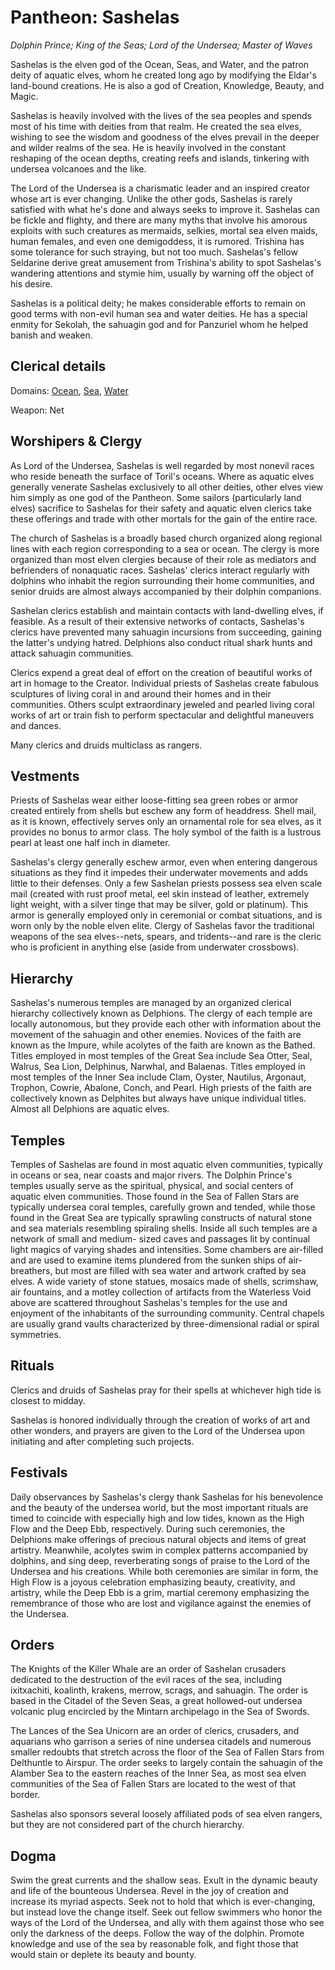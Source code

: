 # Pantheon: Sashelas
*Dolphin Prince; King of the Seas; Lord of the Undersea; Master of Waves*

Sashelas is the elven god of the Ocean, Seas, and Water, and the patron deity of aquatic elves, whom he created long ago by modifying the Eldar's land-bound creations. He is also a god of Creation, Knowledge, Beauty, and Magic.

Sashelas is heavily involved with the lives of the sea peoples and spends most of his time with deities from that realm. He created the sea elves, wishing to see the wisdom and goodness of the elves prevail in the deeper and wilder realms of the sea. He is heavily involved in the constant reshaping of the ocean depths, creating reefs and islands, tinkering with undersea volcanoes and the like.

The Lord of the Undersea is a charismatic leader and an inspired creator whose art is ever changing. Unlike the other gods, Sashelas is rarely satisfied with what he's done and always seeks to improve it. Sashelas can be fickle and flighty, and there are many myths that involve his amorous exploits with such creatures as mermaids, selkies, mortal sea elven maids, human females, and even one demigoddess, it is rumored. Trishina has some tolerance for such straying, but not too much. Sashelas's fellow Seldarine derive great amusement from Trishina's ability to spot Sashelas's wandering attentions and stymie him, usually by warning off the object of his desire.

Sashelas is a political deity; he makes considerable efforts to remain on good terms with non-evil human sea and water deities. He has a special enmity for Sekolah, the sahuagin god and for Panzuriel whom he helped banish and weaken.

## Clerical details
Domains: [Ocean](../../Classes/Cleric/Ocean.md), [Sea](../../Classes/Cleric/Sea.md), [Water](../../Classes/Cleric/Water.md)

Weapon: Net

## Worshipers & Clergy
As Lord of the Undersea, Sashelas is well regarded by most nonevil races who reside beneath the surface of Toril's oceans. Where as aquatic elves generally venerate Sashelas exclusively to all other deities, other elves view him simply as one god of the Pantheon. Some sailors (particularly land elves) sacrifice to Sashelas for their safety and aquatic elven clerics take these offerings and trade with other mortals for the gain of the entire race.

The church of Sashelas is a broadly based church organized along regional lines with each region corresponding to a sea or ocean. The clergy is more organized than most elven clergies because of their role as mediators and befrienders of nonaquatic races. Sashelas' clerics interact regularly with dolphins who inhabit the region surrounding their home communities, and senior druids are almost always accompanied by their dolphin companions.

Sashelan clerics establish and maintain contacts with land-dwelling elves, if feasible. As a result of their extensive networks of contacts, Sashelas's clerics have prevented many sahuagin incursions from succeeding, gaining the latter's undying hatred. Delphions also conduct ritual shark hunts and attack sahuagin communities.

Clerics expend a great deal of effort on the creation of beautiful works of art in homage to the Creator. Individual priests of Sashelas create fabulous sculptures of living coral in and around their homes and in their communities. Others sculpt extraordinary jeweled and pearled living coral works of art or train fish to perform spectacular and delightful maneuvers and dances.

Many clerics and druids multiclass as rangers.

## Vestments
Priests of Sashelas wear either loose-fitting sea green robes or armor created entirely from shells but eschew any form of headdress. Shell mail, as it is known, effectively serves only an ornamental role for sea elves, as it provides no bonus to armor class. The holy symbol of the faith is a lustrous pearl at least one half inch in diameter.

Sashelas's clergy generally eschew armor, even when entering dangerous situations as they find it impedes their underwater movements and adds little to their defenses. Only a few Sashelan priests possess sea elven scale mail (created with rust proof metal, eel skin instead of leather, extremely light weight, with a silver tinge that may be silver, gold or platinum). This armor is generally employed only in ceremonial or combat situations, and is worn only by the noble elven elite. Clergy of Sashelas favor the traditional weapons of the sea elves--nets, spears, and tridents--and rare is the cleric who is proficient in anything else (aside from underwater crossbows).

## Hierarchy
Sashelas's numerous temples are managed by an organized clerical hierarchy collectively known as Delphions. The clergy of each temple are locally autonomous, but they provide each other with information about the movement of the sahuagin and other enemies. Novices of the faith are known as the Impure, while acolytes of the faith are known as the Bathed. Titles employed in most temples of the Great Sea include Sea Otter, Seal, Walrus, Sea Lion, Delphinus, Narwhal, and Balaenas. Titles employed in most temples of the Inner Sea include Clam, Oyster, Nautilus, Argonaut, Trophon, Cowrie, Abalone, Conch, and Pearl. High priests of the faith are collectively known as Delphites but always have unique individual titles. Almost all Delphions are aquatic elves.

## Temples
Temples of Sashelas are found in most aquatic elven communities, typically in oceans or sea, near coasts and major rivers. The Dolphin Prince's temples usually serve as the spiritual, physical, and social centers of aquatic elven communities. Those found in the Sea of Fallen Stars are typically undersea coral temples, carefully grown and tended, while those found in the Great Sea are typically sprawling constructs of natural stone and sea materials resembling spiraling shells. Inside all such temples are a network of small and medium- sized caves and passages lit by continual light magics of varying shades and intensities. Some chambers are air-filled and are used to examine items plundered from the sunken ships of air-breathers, but most are filled with sea water and artwork crafted by sea elves. A wide variety of stone statues, mosaics made of shells, scrimshaw, air fountains, and a motley collection of artifacts from the Waterless Void above are scattered throughout Sashelas's temples for the use and enjoyment of the inhabitants of the surrounding community. Central chapels are usually grand vaults characterized by three-dimensional radial or spiral symmetries.

## Rituals
Clerics and druids of Sashelas pray for their spells at whichever high tide is closest to midday.

Sashelas is honored individually through the creation of works of art and other wonders, and prayers are given to the Lord of the Undersea upon initiating and after completing such projects. 

## Festivals
Daily observances by Sashelas's clergy thank Sashelas for his benevolence and the beauty of the undersea world, but the most important rituals are timed to coincide with especially high and low tides, known as the High Flow and the Deep Ebb, respectively. During such ceremonies, the Delphions make offerings of precious natural objects and items of great artistry. Meanwhile, acolytes swim in complex patterns accompanied by dolphins, and sing deep, reverberating songs of praise to the Lord of the Undersea and his creations. While both ceremonies are similar in form, the High Flow is a joyous celebration emphasizing beauty, creativity, and artistry, while the Deep Ebb is a grim, martial ceremony emphasizing the remembrance of those who are lost and vigilance against the enemies of the Undersea.

## Orders
The Knights of the Killer Whale are an order of Sashelan crusaders dedicated to the destruction of the evil races of the sea, including ixitxachiti, koalinth, krakens, merrow, scrags, and sahuagin. The order is based in the Citadel of the Seven Seas, a great hollowed-out undersea volcanic plug encircled by the Mintarn archipelago in the Sea of Swords.

The Lances of the Sea Unicorn are an order of clerics, crusaders, and aquarians who garrison a series of nine undersea citadels and numerous smaller redoubts that stretch across the floor of the Sea of Fallen Stars from Delthuntle to Airspur. The order seeks to largely contain the sahuagin of the Alamber Sea to the eastern reaches of the Inner Sea, as most sea elven communities of the Sea of Fallen Stars are located to the west of that border.

Sashelas also sponsors several loosely affiliated pods of sea elven rangers, but they are not considered part of the church hierarchy.

## Dogma
Swim the great currents and the shallow seas. Exult in the dynamic beauty and life of the bounteous Undersea. Revel in the joy of creation and increase its myriad aspects. Seek not to hold that which is ever-changing, but instead love the change itself. Seek out fellow swimmers who honor the ways of the Lord of the Undersea, and ally with them against those who see only the darkness of the deeps. Follow the way of the dolphin. Promote knowledge and use of the sea by reasonable folk, and fight those that would stain or deplete its beauty and bounty.

